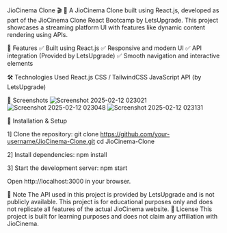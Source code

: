 JioCinema Clone 🎬
🚀 A JioCinema Clone built using React.js, developed as part of the JioCinema Clone React Bootcamp by LetsUpgrade. This project showcases a streaming platform UI with features like dynamic content rendering using APIs.


🔹 Features
✅ Built using React.js
✅ Responsive and modern UI
✅ API integration (Provided by LetsUpgrade)
✅ Smooth navigation and interactive elements


🛠️ Technologies Used
React.js
CSS / TailwindCSS
JavaScript
API (by LetsUpgrade)


📸 Screenshots
![Screenshot 2025-02-12 023021](https://github.com/user-attachments/assets/b4ab47ad-2c6d-45fc-a792-dc4338e34874)
![Screenshot 2025-02-12 023048](https://github.com/user-attachments/assets/aff4bc26-a4e6-49c7-8e09-88c39a89d5a2)
![Screenshot 2025-02-12 023131](https://github.com/user-attachments/assets/89e7f524-65e9-4bd5-b292-3a6ad8fb8246)



🚀 Installation & Setup

1] Clone the repository:
git clone https://github.com/your-username/JioCinema-Clone.git
cd JioCinema-Clone

2] Install dependencies:
npm install

3] Start the development server:
npm start

Open http://localhost:3000 in your browser.


📌 Note
The API used in this project is provided by LetsUpgrade and is not publicly available.
This project is for educational purposes only and does not replicate all features of the actual JioCinema website.
📜 License
This project is built for learning purposes and does not claim any affiliation with JioCinema.
